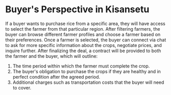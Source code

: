# Buyer's Perspective in Kisansetu

If a buyer wants to purchase rice from a specific area, they will have access to select the farmer from that particular region. After filtering farmers, the buyer can browse different farmer profiles and choose a farmer based on their preferences.
Once a farmer is selected, the buyer can connect via chat to ask for more specific information about the crops, negotiate prices, and inquire further.
After finalizing the deal, a contract will be provided to both the farmer and the buyer, which will outline:

1. The time period within which the farmer must complete the crop.
2. The buyer's obligation to purchase the crops if they are healthy and in perfect condition after the agreed period.
3. Additional charges such as transportation costs that the buyer will need to cover.
